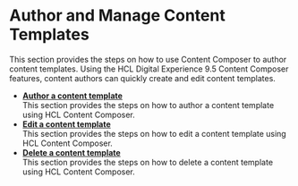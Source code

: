 # Author and Manage Content Templates

This section provides the steps on how to use Content Composer to author content templates. Using the HCL Digital Experience 9.5 Content Composer features, content authors can quickly create and edit content templates.

-   **[Author a content template](../usage/author_content_templates)**  
This section provides the steps on how to author a content template using HCL Content Composer.
-   **[Edit a content template](../usage/edit_a_content_template)**  
This section provides the steps on how to edit a content template using HCL Content Composer.
-   **[Delete a content template](../usage/delete_a_content_template)**  
This section provides the steps on how to delete a content template using HCL Content Composer.


